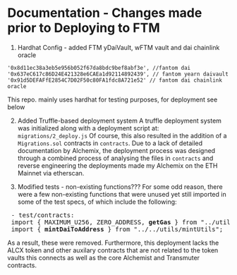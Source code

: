# Documentation - Changes made prior to Deploying to FTM

1. Hardhat Config - added FTM yDaiVault, wFTM vault and dai chainlink oracle

```
'0x8d11ec38a3eb5e956b052f67da8bdc9bef8abf3e', //fantom dai 
'0x637eC617c86D24E421328e6CAEa1d92114892439', // fantom yearn daivault
'0x91d5DEFAFfE2854C7D02F50c80FA1fdc8A721e52' // fantom dai chainlink oracle
```
This repo. mainly uses hardhat for testing purposes, for deployment see below

2. Added Truffle-based deployment system
A truffle deployment system was initialized along with a deployment script at:
`migrations/2_deploy.js`
Of course, this also resulted in the addition of a `Migrations.sol` contracts in `contracts`.
Due to a lack of detailed documentation by Alchemix, the deployment process was designed through a combined process of analysing the files in `contracts` and reverse engineering the deployments made my Alchemix on the ETH Mainnet via etherscan.

3. Modified tests - non-existing functions???
For some odd reason, there were a few non-existing functions that were unused yet still imported
in some of the test specs, of which include the following:
<pre>
 - test/contracts:
 import { MAXIMUM_U256, ZERO_ADDRESS, <b>getGas</b> } from "../utils/helpers";
 import { <b>mintDaiToAddress</b> } from "../../utils/mintUtils";
</pre>
As a result, these were removed.
Furthermore, this deployment lacks the ALCX token and other auxilary contracts that are not
related to the token vaults this connects as well as the core Alchemist and Transmuter contracts.

